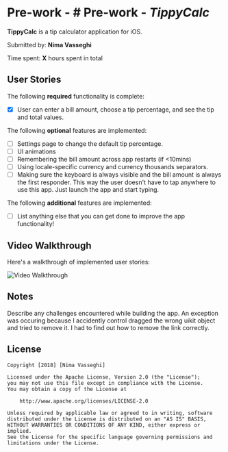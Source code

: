 # Pre-work - # Pre-work - *TippyCalc*

**TippyCalc** is a tip calculator application for iOS.

Submitted by: **Nima Vasseghi**

Time spent: **X** hours spent in total

## User Stories

The following **required** functionality is complete:

* [x] User can enter a bill amount, choose a tip percentage, and see the tip and total values.

The following **optional** features are implemented:
* [ ] Settings page to change the default tip percentage.
* [ ] UI animations
* [ ] Remembering the bill amount across app restarts (if <10mins)
* [ ] Using locale-specific currency and currency thousands separators.
* [ ] Making sure the keyboard is always visible and the bill amount is always the first responder. This way the user doesn't have to tap anywhere to use this app. Just launch the app and start typing.

The following **additional** features are implemented:

- [ ] List anything else that you can get done to improve the app functionality!

## Video Walkthrough 

Here's a walkthrough of implemented user stories:

<img src='http://shinchatea.com/wp-tmpn/n2.gif' title='Video Walkthrough' width='' alt='Video Walkthrough' />


## Notes

Describe any challenges encountered while building the app.
An exception was occuring because I accidently control dragged the wrong uikit object and tried to remove it. I had to find out how to remove the link correctly.

## License

    Copyright [2018] [Nima Vasseghi]

    Licensed under the Apache License, Version 2.0 (the "License");
    you may not use this file except in compliance with the License.
    You may obtain a copy of the License at

        http://www.apache.org/licenses/LICENSE-2.0

    Unless required by applicable law or agreed to in writing, software
    distributed under the License is distributed on an "AS IS" BASIS,
    WITHOUT WARRANTIES OR CONDITIONS OF ANY KIND, either express or implied.
    See the License for the specific language governing permissions and
    limitations under the License.

